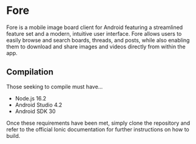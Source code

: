 # Fore
Fore is a mobile image board client for Android featuring a streamlined feature
set and a modern, intuitive user interface. Fore allows users to easily browse
and search boards, threads, and posts, while also enabling them to download and
share images and videos directly from within the app.

## Compilation
Those seeking to compile must have...

- Node.js 16.2
- Android Studio 4.2
- Android SDK 30

Once these requirements have been met, simply clone the repository and refer to
the official Ionic documentation for further instructions on how to build.
